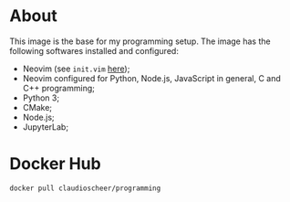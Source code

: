 # About

This image is the base for my programming setup. The image has the following softwares installed and configured:

- Neovim (see `init.vim` [here](https://raw.githubusercontent.com/claudioscheer/dotfiles/master/.config/nvim/init.vim));
- Neovim configured for Python, Node.js, JavaScript in general, C and C++ programming;
- Python 3;
- CMake;
- Node.js;
- JupyterLab;


# Docker Hub

```
docker pull claudioscheer/programming
```
